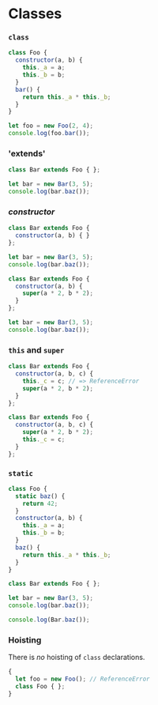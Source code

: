 # Classes

### `class`

```js
class Foo {
  constructor(a, b) {
    this._a = a;
    this._b = b;
  }
  bar() {
    return this._a * this._b;
  }
}

let foo = new Foo(2, 4);
console.log(foo.bar());
```

### 'extends'

```js
class Bar extends Foo { };

let bar = new Bar(3, 5);
console.log(bar.baz());
```

### *constructor*

```js
class Bar extends Foo {
  constructor(a, b) { }
};

let bar = new Bar(3, 5);
console.log(bar.baz());
```

```js
class Bar extends Foo {
  constructor(a, b) {
    super(a * 2, b * 2);
  }
};

let bar = new Bar(3, 5);
console.log(bar.baz());
```

### `this` and `super`

```js
class Bar extends Foo {
  constructor(a, b, c) {
    this._c = c; // => ReferenceError
    super(a * 2, b * 2);
  }
};
```

```js
class Bar extends Foo {
  constructor(a, b, c) {
    super(a * 2, b * 2);
    this._c = c;
  }
};
```

### `static`

```js
class Foo {
  static baz() {
    return 42;
  }
  constructor(a, b) {
    this._a = a;
    this._b = b;
  }
  baz() {
    return this._a * this._b;
  }
}

class Bar extends Foo { };

let bar = new Bar(3, 5);
console.log(bar.baz());

console.log(Bar.baz());
```

### Hoisting

There is *no* hoisting of `class` declarations.

```js
{
  let foo = new Foo(); // ReferenceError
  class Foo { };
}
```
